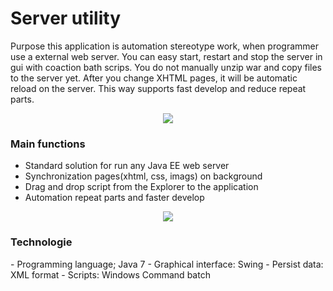 <h1> Server utility </h1>
Purpose this application is automation stereotype work, when programmer use a external web server. You can easy start, restart and stop  the server in gui with coaction bath scrips. You do not manually unzip war and copy files to the server yet. After you change XHTML pages, it will be automatic reload on the server. This way supports fast develop and reduce repeat parts.

<p align="center">
<img src="https://github.com/JiriCagis/ServerUtility/blob/master/documentation/use_case.jpg"/>
</p>

<h3> Main functions </h3>
<ul>
	<li>Standard solution for run any Java EE web server</li>
	<li>Synchronization pages(xhtml, css, imags) on background</li>
	<li>Drag and drop script from the Explorer to the application</li>
	<li>Automation repeat parts and faster develop</li>
</ul>

<p align="center">
<img src="https://github.com/JiriCagis/ServerUtility/blob/master/documentation/diagram.jpg"/>
</p>

<h3> Technologie </h3>
- Programming language; Java 7
- Graphical interface: Swing
- Persist data: XML format
- Scripts: Windows Command batch
